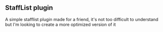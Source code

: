 ## StaffList plugin
A simple stafflist plugin made for a friend, it's not too difficult to understand but I'm looking to create a more optimized version of it
